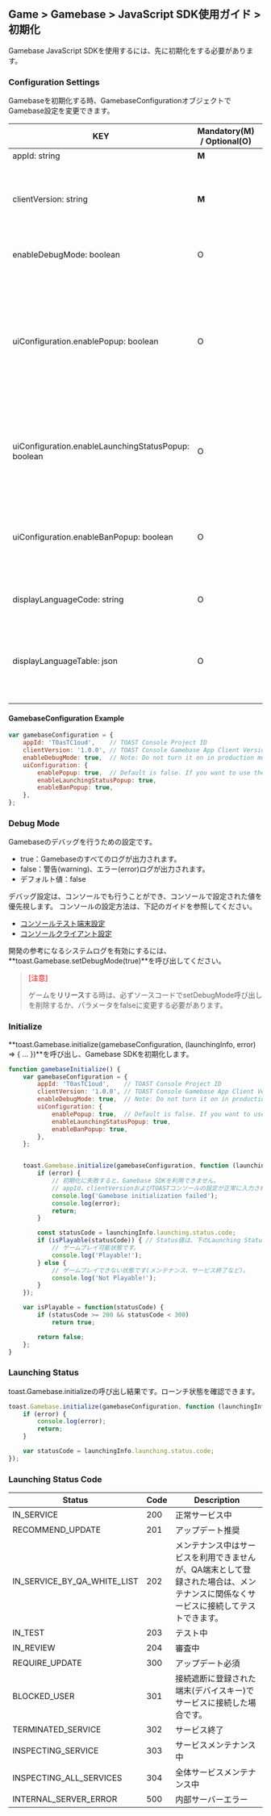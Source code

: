 ## Game > Gamebase > JavaScript SDK使用ガイド > 初期化

Gamebase JavaScript SDKを使用するには、先に初期化をする必要があります。

### Configuration Settings

Gamebaseを初期化する時、GamebaseConfigurationオブジェクトでGamebase設定を変更できます。

| KEY                                                 | Mandatory(M) / Optional(O) | Description                              |
| --------------------------------------------------- | -------------------------- | ---------------------------------------- |
| appId: string                                       | **M**                      | TOAST Project IDです。入力は必須です。|
| clientVersion: string                               | **M**                      | サービス中、メンテナンス、告知事項など、プレイできる状態かどうかをゲームバージョンを通して判断します。<br/> `TOAST Console > Gamebase > App > Client Version > WEB`のバージョンを入力してください。|
| enableDebugMode: boolean                            | O                          | Debug Modeを有効にできます。デバッグログは開発者コンソールに出力されます。<br/> デフォルト値は**false**です。|
| uiConfiguration.enablePopup: boolean                | O                          | **[UI]**<br/>システムメンテナンス、利用制裁(ban)など、ゲームユーザーがゲームをプレイできない状況の時、ポップアップなどで理由を表示する必要がある場合があります。<br/> **true**に設定すると、Gamebaseが該当状況で情報ポップアップを自動的に表示します。<br/> デフォルト値は **false**です。<br/>**false**状態ではローンチ結果で情報を取得した後、独自にUIを実装してゲームをプレイできない理由を表示してください。|
| uiConfiguration.enableLaunchingStatusPopup: boolean | O                          | **[UI]**<br/>ローンチ結果に応じてログインできない状態で(主にメンテナンス状態)、Gamebaseが自動的にポップアップを表示するかどうかを変更できます。<br/>**enablePopup(true)**状態でのみ動作します。<br/>デフォルト値は**true**です。|
| uiConfiguration.enableBanPopup: boolean             | O                          | **[UI]**<br/>ゲームユーザーが利用制裁を受けた状態の時、Gamebaseが自動的に利用停止理由をポップアップ表示するかどうかを変更できます。<br/>**enablePopup(true)**状態でのみ動作します。<br/>デフォルト値は**true**です。|
| displayLanguageCode: string                         | O                          | Gamebase UIで使用する言語コードです。<br/> デフォルト値は**ブラウザのlanguage**(navigator.language)です。|
| displayLanguageTable: json                          | O                          | Gamebase UIを表示する時に使用するテキストリソース(text resource)です。<br/>該当値は、内蔵されている言語セットテーブルと自動的に合併されて使用されます。<br/> `toast.Gamebase.getDisplayLanguageTable()`を通して、内蔵されている言語セットテーブルおよびフォーマットを確認できます。|


#### GamebaseConfiguration Example
```javascript
var gamebaseConfiguration = {
    appId: 'T0asTC1oud',    // TOAST Console Project ID
    clientVersion: '1.0.0', // TOAST Console Gamebase App Client Version
    enableDebugMode: true,  // Note: Do not turn it on in production mode.
    uiConfiguration: {
        enablePopup: true,  // Default is false. If you want to use the Gamebase UI, please turn it on.
        enableLaunchingStatusPopup: true,
        enableBanPopup: true,
    },
};
```


### Debug Mode
Gamebaseのデバッグを行うための設定です。
* true：Gamebaseのすべてのログが出力されます。
* false：警告(warning)、エラー(error)ログが出力されます。
* デフォルト値：false

デバッグ設定は、コンソールでも行うことができ、コンソールで設定された値を優先視します。
コンソールの設定方法は、下記のガイドを参照してください。

* [コンソールテスト端末設定](./oper-app/#test-device)
* [コンソールクライアント設定](./oper-app/#client)


開発の参考になるシステムログを有効にするには、**toast.Gamebase.setDebugMode(true)**を呼び出してください。
> <font color="red">[注意]</font><br/>
>
> ゲームを**リリース**する時は、必ずソースコードでsetDebugMode呼び出しを削除するか、パラメータをfalseに変更する必要があります。




### Initialize

**toast.Gamebase.initialize(gamebaseConfiguration, (launchingInfo, error) => { ... })**を呼び出し、Gamebase SDKを初期化します。<br/>

```js
function gamebaseInitialize() {
    var gamebaseConfiguration = {
        appId: 'T0asTC1oud',    // TOAST Console Project ID
        clientVersion: '1.0.0', // TOAST Console Gamebase App Client Version
        enableDebugMode: true,  // Note: Do not turn it on in production mode.
        uiConfiguration: {
            enablePopup: true,  // Default is false. If you want to use the Gamebase UI, please turn it on.
            enableLaunchingStatusPopup: true,
            enableBanPopup: true,
        },
    };  


    toast.Gamebase.initialize(gamebaseConfiguration, function (launchingInfo, error) {
        if (error) {
            // 初期化に失敗すると、Gamebase SDKを利用できません。
            // appId、clientVersionおよびTOASTコンソールの設定が正常に入力されているかどうか、確認してください。
            console.log('Gamebase initialization failed');
            console.log(error);
            return;
        }

        const statusCode = launchingInfo.launching.status.code;
        if (isPlayable(statusCode)) { // Status値は、下のLaunching Status Code表を参照してください。
            // ゲームプレイ可能状態です。
            console.log('Playable!');
        } else {
            // ゲームプレイできない状態です(メンテナンス、サービス終了など)。
            console.log('Not Playable!');
        }
    });

    var isPlayable = function(statusCode) {
        if (statusCode >= 200 && statusCode < 300)
            return true;

        return false;
    };
}
```

### Launching Status

toast.Gamebase.initializeの呼び出し結果です。ローンチ状態を確認できます。
```js
toast.Gamebase.initialize(gamebaseConfiguration, function (launchingInfo, error) {
    if (error) {
        console.log(error);
        return;
    }

	var statusCode = launchingInfo.launching.status.code;
});
```

### Launching Status Code

| Status                      | Code | Description                              |
| --------------------------- | ---- | ---------------------------------------- |
| IN_SERVICE                  | 200  | 正常サービス中                           |
| RECOMMEND_UPDATE            | 201  | アップデート推奨                            |
| IN_SERVICE_BY_QA_WHITE_LIST | 202  | メンテナンス中はサービスを利用できませんが、QA端末として登録された場合は、メンテナンスに関係なくサービスに接続してテストできます。 |
| IN_TEST                     | 203  | テスト中 |
| IN_REVIEW                   | 204  | 審査中 |
| REQUIRE_UPDATE              | 300  | アップデート必須                            |
| BLOCKED_USER                | 301  | 接続遮断に登録された端末(デバイスキー)でサービスに接続した場合です。 |
| TERMINATED_SERVICE          | 302  | サービス終了                             |
| INSPECTING_SERVICE          | 303  | サービスメンテナンス中                           |
| INSPECTING_ALL_SERVICES     | 304  | 全体サービスメンテナンス中                        |
| INTERNAL_SERVER_ERROR       | 500  | 内部サーバーエラー                           |
